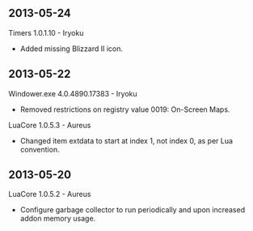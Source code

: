 2013-05-24
----------
Timers 1.0.1.10 - Iryoku
* Added missing Blizzard II icon.

2013-05-22
----------
Windower.exe 4.0.4890.17383 - Iryoku
* Removed restrictions on registry value 0019: On-Screen Maps.

LuaCore 1.0.5.3 - Aureus
* Changed item extdata to start at index 1, not index 0, as per Lua convention.

2013-05-20
----------
LuaCore 1.0.5.2 - Aureus
* Configure garbage collector to run periodically and upon increased addon memory usage.
